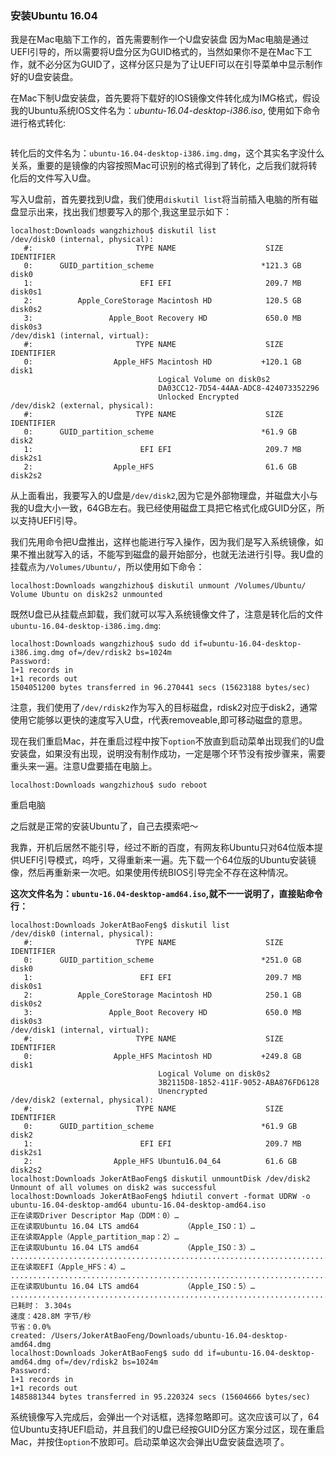 ### 安装Ubuntu 16.04

我是在Mac电脑下工作的，首先需要制作一个U盘安装盘
因为Mac电脑是通过UEFI引导的，所以需要将U盘分区为GUID格式的，当然如果你不是在Mac下工作，就不必分区为GUID了，这样分区只是为了让UEFI可以在引导菜单中显示制作好的U盘安装盘。

在Mac下制U盘安装盘，首先要将下载好的IOS镜像文件转化成为IMG格式，假设我的Ubuntu系统IOS文件名为：*ubuntu-16.04-desktop-i386.iso*, 使用如下命令进行格式转化:

```localhost:Downloads wangzhizhou$  hdiutil convert -format UDRW -o ubuntu-16.04-desktop-i386.img ubuntu-16.04-desktop-i386.iso
```

转化后的文件名为：`ubuntu-16.04-desktop-i386.img.dmg`，这个其实名字没什么关系，重要的是镜像的内容按照Mac可识别的格式得到了转化，之后我们就将转化后的文件写入U盘。

写入U盘前，首先要找到U盘，我们使用`diskutil list`将当前插入电脑的所有磁盘显示出来，找出我们想要写入的那个,我这里显示如下：

```
localhost:Downloads wangzhizhou$ diskutil list
/dev/disk0 (internal, physical):
   #:                       TYPE NAME                    SIZE       IDENTIFIER
   0:      GUID_partition_scheme                        *121.3 GB   disk0
   1:                        EFI EFI                     209.7 MB   disk0s1
   2:          Apple_CoreStorage Macintosh HD            120.5 GB   disk0s2
   3:                 Apple_Boot Recovery HD             650.0 MB   disk0s3
/dev/disk1 (internal, virtual):
   #:                       TYPE NAME                    SIZE       IDENTIFIER
   0:                  Apple_HFS Macintosh HD           +120.1 GB   disk1
                                 Logical Volume on disk0s2
                                 DA03CC12-7D54-44AA-ADC8-424073352296
                                 Unlocked Encrypted
/dev/disk2 (external, physical):
   #:                       TYPE NAME                    SIZE       IDENTIFIER
   0:      GUID_partition_scheme                        *61.9 GB    disk2
   1:                        EFI EFI                     209.7 MB   disk2s1
   2:                  Apple_HFS                         61.6 GB    disk2s2
```

从上面看出，我要写入的U盘是`/dev/disk2`,因为它是外部物理盘，并磁盘大小与我的U盘大小一致，64GB左右。我已经使用磁盘工具把它格式化成GUID分区，所以支持UEFI引导。

我们先用命令把U盘推出，这样也能进行写入操作，因为我们是写入系统镜像，如果不推出就写入的话，不能写到磁盘的最开始部分，也就无法进行引导。我U盘的挂载点为`/Volumes/Ubuntu/`，所以使用如下命令：

```
localhost:Downloads wangzhizhou$ diskutil unmount /Volumes/Ubuntu/
Volume Ubuntu on disk2s2 unmounted
```

既然U盘已从挂载点卸载，我们就可以写入系统镜像文件了，注意是转化后的文件`ubuntu-16.04-desktop-i386.img.dmg`:

```
localhost:Downloads wangzhizhou$ sudo dd if=ubuntu-16.04-desktop-i386.img.dmg of=/dev/rdisk2 bs=1024m
Password:
1+1 records in
1+1 records out
1504051200 bytes transferred in 96.270441 secs (15623188 bytes/sec)
```

注意，我们使用了`/dev/rdisk2`作为写入的目标磁盘，rdisk2对应于disk2，通常使用它能够以更快的速度写入U盘，r代表removeable,即可移动磁盘的意思。

现在我们重启Mac，并在重启过程中按下`option`不放直到启动菜单出现我们的U盘安装盘，如果没有出现，说明没有制作成功，一定是哪个环节没有按步骤来，需要重头来一遍。注意U盘要插在电脑上。

```
localhost:Downloads wangzhizhou$ sudo reboot
```

重启电脑

之后就是正常的安装Ubuntu了，自己去摸索吧～

我靠，开机后居然不能引导，经过不断的百度，有网友称Ubuntu只对64位版本提供UEFI引导模式，呜呼，又得重新来一遍。先下载一个64位版的Ubuntu安装镜像，然后再重新来一次吧。如果使用传统BIOS引导完全不存在这种情况。


**这次文件名为：`ubuntu-16.04-desktop-amd64.iso`,就不一一说明了，直接贴命令行：**

```
localhost:Downloads JokerAtBaoFeng$ diskutil list
/dev/disk0 (internal, physical):
   #:                       TYPE NAME                    SIZE       IDENTIFIER
   0:      GUID_partition_scheme                        *251.0 GB   disk0
   1:                        EFI EFI                     209.7 MB   disk0s1
   2:          Apple_CoreStorage Macintosh HD            250.1 GB   disk0s2
   3:                 Apple_Boot Recovery HD             650.0 MB   disk0s3
/dev/disk1 (internal, virtual):
   #:                       TYPE NAME                    SIZE       IDENTIFIER
   0:                  Apple_HFS Macintosh HD           +249.8 GB   disk1
                                 Logical Volume on disk0s2
                                 3B2115D8-1852-411F-9052-ABA876FD6128
                                 Unencrypted
/dev/disk2 (external, physical):
   #:                       TYPE NAME                    SIZE       IDENTIFIER
   0:      GUID_partition_scheme                        *61.9 GB    disk2
   1:                        EFI EFI                     209.7 MB   disk2s1
   2:                  Apple_HFS Ubuntu16.04_64          61.6 GB    disk2s2
localhost:Downloads JokerAtBaoFeng$ diskutil unmountDisk /dev/disk2
Unmount of all volumes on disk2 was successful
localhost:Downloads JokerAtBaoFeng$ hdiutil convert -format UDRW -o ubuntu-16.04-desktop-amd64 ubuntu-16.04-desktop-amd64.iso
正在读取Driver Descriptor Map（DDM：0）…
正在读取Ubuntu 16.04 LTS amd64          （Apple_ISO：1）…
正在读取Apple（Apple_partition_map：2）…
正在读取Ubuntu 16.04 LTS amd64          （Apple_ISO：3）…
..............................................................................
正在读取EFI（Apple_HFS：4）…
..............................................................................
正在读取Ubuntu 16.04 LTS amd64          （Apple_ISO：5）…
..............................................................................
已耗时： 3.304s
速度：428.8M 字节/秒
节省：0.0%
created: /Users/JokerAtBaoFeng/Downloads/ubuntu-16.04-desktop-amd64.dmg
localhost:Downloads JokerAtBaoFeng$ sudo dd if=ubuntu-16.04-desktop-amd64.dmg of=/dev/rdisk2 bs=1024m
Password:
1+1 records in
1+1 records out
1485881344 bytes transferred in 95.220324 secs (15604666 bytes/sec)
```
系统镜像写入完成后，会弹出一个对话框，选择忽略即可。这次应该可以了，64位Ubuntu支持UEFI启动，并且我们的U盘已经按GUID分区方案分过区，现在重启Mac，并按住`option`不放即可。启动菜单这次会弹出U盘安装盘选项了。



	